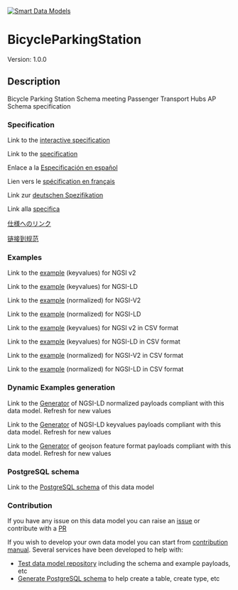 [![Smart Data Models](https://smartdatamodels.org/wp-content/uploads/2022/01/SmartDataModels_logo.png "Logo")](https://smartdatamodels.org)
# BicycleParkingStation
Version: 1.0.0

## Description 

Bicycle Parking Station Schema meeting Passenger Transport Hubs AP Schema specification
### Specification

Link to the [interactive specification](https://swagger.lab.fiware.org/?url=https://smart-data-models.github.io/dataModel.OSLO/BicycleParkingStation/swagger.yaml)

Link to the [specification](https://github.com/smart-data-models/dataModel.OSLO/blob/master/BicycleParkingStation/doc/spec.md)

Enlace a la [Especificación en español](https://github.com/smart-data-models/dataModel.OSLO/blob/master/BicycleParkingStation/doc/spec_ES.md)

Lien vers le [spécification en français](https://github.com/smart-data-models/dataModel.OSLO/blob/master/BicycleParkingStation/doc/spec_FR.md)

Link zur [deutschen Spezifikation](https://github.com/smart-data-models/dataModel.OSLO/blob/master/BicycleParkingStation/doc/spec_DE.md)

Link alla [specifica](https://github.com/smart-data-models/dataModel.OSLO/blob/master/BicycleParkingStation/doc/spec_IT.md)

[仕様へのリンク](https://github.com/smart-data-models/dataModel.OSLO/blob/master/BicycleParkingStation/doc/spec_JA.md)

[链接到规范](https://github.com/smart-data-models/dataModel.OSLO/blob/master/BicycleParkingStation/doc/spec_ZH.md)
### Examples

Link to the [example](https://smart-data-models.github.io/dataModel.OSLO/BicycleParkingStation/examples/example.json) (keyvalues) for NGSI v2

Link to the [example](https://smart-data-models.github.io/dataModel.OSLO/BicycleParkingStation/examples/example.jsonld) (keyvalues) for NGSI-LD

Link to the [example](https://smart-data-models.github.io/dataModel.OSLO/BicycleParkingStation/examples/example-normalized.json) (normalized) for NGSI-V2

Link to the [example](https://smart-data-models.github.io/dataModel.OSLO/BicycleParkingStation/examples/example-normalized.jsonld) (normalized) for NGSI-LD

Link to the [example](https://github.com/smart-data-models/dataModel.OSLO/blob/master/BicycleParkingStation/examples/example.json.csv) (keyvalues) for NGSI v2 in CSV format

Link to the [example](https://github.com/smart-data-models/dataModel.OSLO/blob/master/BicycleParkingStation/examples/example.jsonld.csv) (keyvalues) for NGSI-LD in CSV format

Link to the [example](https://github.com/smart-data-models/dataModel.OSLO/blob/master/BicycleParkingStation/examples/example-normalized.json.csv) (normalized) for NGSI-V2 in CSV format

Link to the [example](https://github.com/smart-data-models/dataModel.OSLO/blob/master/BicycleParkingStation/examples/example-normalized.jsonld.csv) (normalized) for NGSI-LD in CSV format
### Dynamic Examples generation

Link to the [Generator](https://smartdatamodels.org/extra/ngsi-ld_generator.php?schemaUrl=https://raw.githubusercontent.com/smart-data-models/dataModel.OSLO/master/BicycleParkingStation/schema.json&email=info@smartdatamodels.org) of NGSI-LD normalized payloads compliant with this data model. Refresh for new values

Link to the [Generator](https://smartdatamodels.org/extra/ngsi-ld_generator_keyvalues.php?schemaUrl=https://raw.githubusercontent.com/smart-data-models/dataModel.OSLO/master/BicycleParkingStation/schema.json&email=info@smartdatamodels.org) of NGSI-LD keyvalues payloads compliant with this data model. Refresh for new values

Link to the [Generator](https://smartdatamodels.org/extra/geojson_features_generator.php?schemaUrl=https://raw.githubusercontent.com/smart-data-models/dataModel.OSLO/master/BicycleParkingStation/schema.json&email=info@smartdatamodels.org) of geojson feature format payloads compliant with this data model. Refresh for new values
### PostgreSQL schema

Link to the [PostgreSQL schema](https://github.com/smart-data-models/dataModel.OSLO/blob/master/BicycleParkingStation/schema.sql) of this data model
### Contribution

 If you have any issue on this data model you can raise an [issue](https://github.com/smart-data-models/dataModel.OSLO/issues)  or contribute with a [PR](https://github.com/smart-data-models/dataModel.OSLO/pulls)

 If you wish to develop your own data model you can start from [contribution manual](https://bit.ly/contribution_manual). Several services have been developed to help with: 
 - [Test data model repository](https://smartdatamodels.org/index.php/data-models-contribution-api/) including the schema and example payloads, etc
 - [Generate PostgreSQL schema](https://smartdatamodels.org/index.php/sql-service/) to help create a table, create type, etc